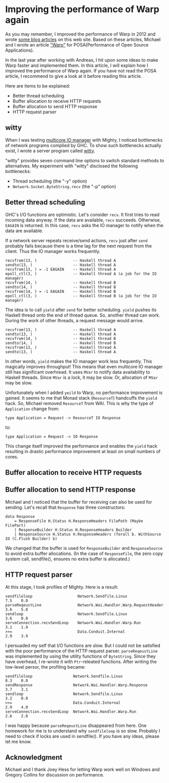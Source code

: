 # Improving the performance of Warp again

As you may remember, I improved the performance of Warp in 2012 and wrote [some blog articles](http://www.yesodweb.com/blog/2012/09/improving-warp) on this web site. Based on these articles, Michael and I wrote an article ["Warp"](http://aosabook.org/en/posa/warp.html) for POSA(Performance of Open Source Applications).

In the last year after working with Andreas, I hit upon some ideas to make Warp faster and implemented them. In this article, I will explain how I improved the performance of Warp again. If you have not read the POSA article, I recommend to give a look at it before reading this article.

Here are items to be explained:

- Better thread scheduling
- Buffer allocation to receive HTTP requests
- Buffer allocation to send HTTP response
- HTTP request parser

## witty

When I was testing [multicore IO manager](http://haskell.cs.yale.edu/wp-content/uploads/2013/08/hask035-voellmy.pdf) with Mighty, I noticed bottlenecks of network programs complied by GHC. To show such bottlenecks actually exist, I wrote a server program called [witty](https://github.com/kazu-yamamoto/witty).

"witty" provides seven command line options to switch standard methods to alternatives. My experiment with "witty" disclosed the following bottlenecks:

- Thread scheduling (the "-y" option)
- `Network.Socket.ByteString.recv` (the "-p" option)

## Better thread scheduling

GHC's I/O functions are optimistic. Let's consider `recv`.
It first tries to read incoming data anyway.
If the data are available, `recv` succeeds.
Otherwise, `EAGAIN` is returned.
In this case, `recv` asks the IO manager to notify when the data are available.

If a network server repeats receive/send actions,
`recv` just after `send` probably fails because
there is a time lag for the next request from the client.
Thus the IO manager works frequently.

    recvfrom(13, )                -- Haskell thread A
    sendto(13, )                  -- Haskell thread A
    recvfrom(13, ) = -1 EAGAIN    -- Haskell thread A
    epoll_ctl(3, )                -- Haskell thread A (a job for the IO manager)
    recvfrom(14, )                -- Haskell thread B
    sendto(14, )                  -- Haskell thread B
    recvfrom(14, ) = -1 EAGAIN    -- Haskell thread B
    epoll_ctl(3, )                -- Haskell thread B (a job for the IO manager)

The idea is to call `yield` after `send` for better scheduling.
`yield` pushes its Haskell thread onto the end of thread queue. So,
another thread can work. During the work of other threads, a request
message would arrive.

    recvfrom(13, )                -- Haskell thread A
    sendto(13, )                  -- Haskell thread A
    recvfrom(14, )                -- Haskell thread B
    sendto(14, )                  -- Haskell thread B
    recvfrom(13, )                -- Haskell thread A
    sendto(13, )                  -- Haskell thread A

In other words, `yield` makes the IO manager work less frequently.
This magically improves throughput!
This means that even multicore IO manager still has significant overhread.
It uses `MVar` to notify data availability to Haskell threads.
Since `MVar` is a lock, it may be slow.
Or, allocation of `MVar` may be slow.

Unfortunately when I added `yeild` to Warp, no performance improvement is gained. It seems to me that Monad stack (`ResourceT`) handcuffs the `yield` hack. So, Michael removed `ResourceT` from WAI. This is why the type of `Application` change from:

    type Application = Request -> ResourceT IO Response

to:

    type Application = Request -> IO Response

This change itself improved the performance and enables the `yield` hack resulting in drastic performance improvement at least on small numbers of cores.


## Buffer allocation to receive HTTP requests


## Buffer allocation to send HTTP response

Michael and I noticed that the buffer for receiving can also be used for sending. Let's recall that `Response` has three constructors:

    data Response
        = ResponseFile H.Status H.ResponseHeaders FilePath (Maybe FilePart)
        | ResponseBuilder H.Status H.ResponseHeaders Builder
        | ResponseSource H.Status H.ResponseHeaders (forall b. WithSource IO (C.Flush Builder) b)

We changed that the buffer is used for `ResponseBuilder` and `ResponseSource` to avoid extra buffer allocations. (In the case of `ResponseFile`, the zero copy system call, sendfile(), ensures no extra buffer is allocated.)

## HTTP request parser

At this stage, I took profiles of Mighty. Here is a result:

    sendfileloop                    Network.Sendfile.Linux                    7.5    0.0
    parseReqeustLine                Network.Wai.Handler.Warp.RequestHeader    3.6    5.8
    sendloop                        Network.Sendfile.Linux                    3.6    0.0
    serveConnection.recvSendLoop    Network.Wai.Handler.Warp.Run              3.1    1.9
    >>=                             Data.Conduit.Internal                     2.9    3.9

I persuaded my self that I/O functions are slow. But I could not be satisfied with the poor performance of the HTTP request parser. `parseReqeustLine` was implemented by using the utility functions of `ByteString`. Since they have overhead, I re-wrote it with `Ptr`-releated functions. After writing the low-level persor, the profiling became:

    sendfileloop                  Network.Sendfile.Linux                    8.3    0.0
    sendResponse                  Network.Wai.Handler.Warp.Response         3.7    3.1
    sendloop                      Network.Sendfile.Linux                    3.2    0.0
    >>=                           Data.Conduit.Internal                     2.9    4.0
    serveConnection.recvSendLoop  Network.Wai.Handler.Warp.Run              2.6    2.0

I was happy because `parseReqeustLine` disappeared from here. One homework for me is to understand why `sendfileloop` is so slow. Probably I need to check if locks are used in sendfile(). If you have any ideas, please let me know.

## Acknowledgment

Michael and I thank Joey Hess for letting Warp work well on Windows and
Gregory Collins for discussion on performance.
